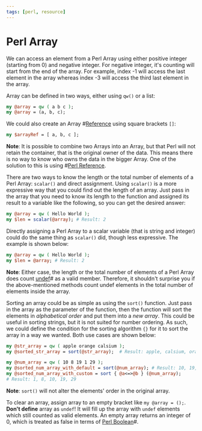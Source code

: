 ```yaml
---
tags: [perl, resource]
---
```


# Perl Array

We can access an element from a Perl Array using either positive integer
(starting from 0) and negative integer. For negative integer, it's counting will
start from the end of the array. For example, index -1 will access the last
element in the array whereas index -3 will access the third last element in the
array.

Array can be defined in two ways, either using `qw()` or a list:

```perl
my @array = qw ( a b c );
my @array = (a, b, c);
```

We could also create an Array #[Reference](202207211229.md) using square
brackets `[]`:

```perl
my $arrayRef = [ a, b, c ];
```

**Note**: It is possible to combine two Arrays into an Array, but that Perl will
not retain the container, that is the original owner of the data. This means
there is no way to know who owns the data in the bigger Array. One of the
solution to this is using #[Perl Reference](202207211229.md).

There are two ways to know the length or the total number of elements of a Perl
Array: `scalar()` and direct assignment. Using `scalar()` is a more expressive
way that you could find out the length of an array. Just pass in the array that
you need to know its length to the function and assigned its result to a
variable like the following, so you can get the desired answer:

```perl
my @array = qw ( Hello World );
my $len = scalar(@array); # Result: 2
```

Directly assigning a Perl Array to a scalar variable (that is string and
integer) could do the same thing as `scalar()` did, though less expressive. The
example is shown below:

```perl
my @array = qw ( Hello World );
my $len = @array; # Result: 2
```

**Note**: Either case, the length or the total number of elements of a Perl
Array does count [undef](202207192226.md)# as a valid member. Therefore, it
shouldn't surprise you if the above-mentioned methods count undef elements in
the total number of elements inside the array.

Sorting an array could be as simple as using the `sort()` function. Just pass in
the array as the parameter of the function, then the function will sort the
elements in *alphabetical order* and put them into a *new array*. This could be
useful in sorting strings, but it is not suited for number ordering. As such, we
could define the condition for the sorting algorithm `{}` for it to sort the
array in a way we wanted. Both use cases are shown below:

```perl
my @str_array = qw ( apple orange calsium );
my @sorted_str_array = sort(@str_array);  # Result: apple, calsium, orange

my @num_array = qw ( 10 8 19 1 29 );
my @sorted_num_array_with_default = sort(@num_array); # Result: 10, 19, 1, 29, 8
my @sorted_num_array_with_custom = sort { @a<=>@b } (@num_array);
# Result: 1, 8, 10, 19, 29
```

**Note**: `sort()` will not alter the elements' order in the original array.

To clear an array, assign array to an empty bracket like `my @array = ();`.
**Don't define** array as `undef`! It will fill up the array with `undef`
elements which still counted as valid elements. An empty array returns an
integer of 0, which is treated as false in terms of
[Perl Boolean](202207211219.md)#.
